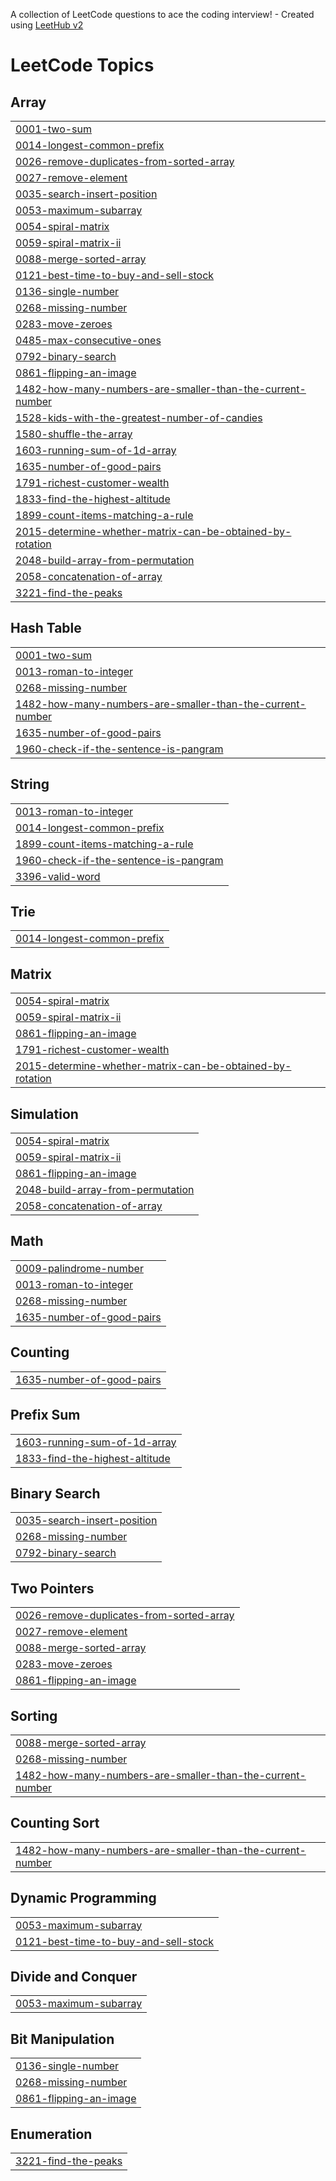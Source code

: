 A collection of LeetCode questions to ace the coding interview! - Created using [LeetHub v2](https://github.com/arunbhardwaj/LeetHub-2.0)
<!---LeetCode Topics Start-->
# LeetCode Topics
## Array
|  |
| ------- |
| [0001-two-sum](https://github.com/jasirhuzain/LeetCode/tree/master/0001-two-sum) |
| [0014-longest-common-prefix](https://github.com/jasirhuzain/LeetCode/tree/master/0014-longest-common-prefix) |
| [0026-remove-duplicates-from-sorted-array](https://github.com/jasirhuzain/LeetCode/tree/master/0026-remove-duplicates-from-sorted-array) |
| [0027-remove-element](https://github.com/jasirhuzain/LeetCode/tree/master/0027-remove-element) |
| [0035-search-insert-position](https://github.com/jasirhuzain/LeetCode/tree/master/0035-search-insert-position) |
| [0053-maximum-subarray](https://github.com/jasirhuzain/LeetCode/tree/master/0053-maximum-subarray) |
| [0054-spiral-matrix](https://github.com/jasirhuzain/LeetCode/tree/master/0054-spiral-matrix) |
| [0059-spiral-matrix-ii](https://github.com/jasirhuzain/LeetCode/tree/master/0059-spiral-matrix-ii) |
| [0088-merge-sorted-array](https://github.com/jasirhuzain/LeetCode/tree/master/0088-merge-sorted-array) |
| [0121-best-time-to-buy-and-sell-stock](https://github.com/jasirhuzain/LeetCode/tree/master/0121-best-time-to-buy-and-sell-stock) |
| [0136-single-number](https://github.com/jasirhuzain/LeetCode/tree/master/0136-single-number) |
| [0268-missing-number](https://github.com/jasirhuzain/LeetCode/tree/master/0268-missing-number) |
| [0283-move-zeroes](https://github.com/jasirhuzain/LeetCode/tree/master/0283-move-zeroes) |
| [0485-max-consecutive-ones](https://github.com/jasirhuzain/LeetCode/tree/master/0485-max-consecutive-ones) |
| [0792-binary-search](https://github.com/jasirhuzain/LeetCode/tree/master/0792-binary-search) |
| [0861-flipping-an-image](https://github.com/jasirhuzain/LeetCode/tree/master/0861-flipping-an-image) |
| [1482-how-many-numbers-are-smaller-than-the-current-number](https://github.com/jasirhuzain/LeetCode/tree/master/1482-how-many-numbers-are-smaller-than-the-current-number) |
| [1528-kids-with-the-greatest-number-of-candies](https://github.com/jasirhuzain/LeetCode/tree/master/1528-kids-with-the-greatest-number-of-candies) |
| [1580-shuffle-the-array](https://github.com/jasirhuzain/LeetCode/tree/master/1580-shuffle-the-array) |
| [1603-running-sum-of-1d-array](https://github.com/jasirhuzain/LeetCode/tree/master/1603-running-sum-of-1d-array) |
| [1635-number-of-good-pairs](https://github.com/jasirhuzain/LeetCode/tree/master/1635-number-of-good-pairs) |
| [1791-richest-customer-wealth](https://github.com/jasirhuzain/LeetCode/tree/master/1791-richest-customer-wealth) |
| [1833-find-the-highest-altitude](https://github.com/jasirhuzain/LeetCode/tree/master/1833-find-the-highest-altitude) |
| [1899-count-items-matching-a-rule](https://github.com/jasirhuzain/LeetCode/tree/master/1899-count-items-matching-a-rule) |
| [2015-determine-whether-matrix-can-be-obtained-by-rotation](https://github.com/jasirhuzain/LeetCode/tree/master/2015-determine-whether-matrix-can-be-obtained-by-rotation) |
| [2048-build-array-from-permutation](https://github.com/jasirhuzain/LeetCode/tree/master/2048-build-array-from-permutation) |
| [2058-concatenation-of-array](https://github.com/jasirhuzain/LeetCode/tree/master/2058-concatenation-of-array) |
| [3221-find-the-peaks](https://github.com/jasirhuzain/LeetCode/tree/master/3221-find-the-peaks) |
## Hash Table
|  |
| ------- |
| [0001-two-sum](https://github.com/jasirhuzain/LeetCode/tree/master/0001-two-sum) |
| [0013-roman-to-integer](https://github.com/jasirhuzain/LeetCode/tree/master/0013-roman-to-integer) |
| [0268-missing-number](https://github.com/jasirhuzain/LeetCode/tree/master/0268-missing-number) |
| [1482-how-many-numbers-are-smaller-than-the-current-number](https://github.com/jasirhuzain/LeetCode/tree/master/1482-how-many-numbers-are-smaller-than-the-current-number) |
| [1635-number-of-good-pairs](https://github.com/jasirhuzain/LeetCode/tree/master/1635-number-of-good-pairs) |
| [1960-check-if-the-sentence-is-pangram](https://github.com/jasirhuzain/LeetCode/tree/master/1960-check-if-the-sentence-is-pangram) |
## String
|  |
| ------- |
| [0013-roman-to-integer](https://github.com/jasirhuzain/LeetCode/tree/master/0013-roman-to-integer) |
| [0014-longest-common-prefix](https://github.com/jasirhuzain/LeetCode/tree/master/0014-longest-common-prefix) |
| [1899-count-items-matching-a-rule](https://github.com/jasirhuzain/LeetCode/tree/master/1899-count-items-matching-a-rule) |
| [1960-check-if-the-sentence-is-pangram](https://github.com/jasirhuzain/LeetCode/tree/master/1960-check-if-the-sentence-is-pangram) |
| [3396-valid-word](https://github.com/jasirhuzain/LeetCode/tree/master/3396-valid-word) |
## Trie
|  |
| ------- |
| [0014-longest-common-prefix](https://github.com/jasirhuzain/LeetCode/tree/master/0014-longest-common-prefix) |
## Matrix
|  |
| ------- |
| [0054-spiral-matrix](https://github.com/jasirhuzain/LeetCode/tree/master/0054-spiral-matrix) |
| [0059-spiral-matrix-ii](https://github.com/jasirhuzain/LeetCode/tree/master/0059-spiral-matrix-ii) |
| [0861-flipping-an-image](https://github.com/jasirhuzain/LeetCode/tree/master/0861-flipping-an-image) |
| [1791-richest-customer-wealth](https://github.com/jasirhuzain/LeetCode/tree/master/1791-richest-customer-wealth) |
| [2015-determine-whether-matrix-can-be-obtained-by-rotation](https://github.com/jasirhuzain/LeetCode/tree/master/2015-determine-whether-matrix-can-be-obtained-by-rotation) |
## Simulation
|  |
| ------- |
| [0054-spiral-matrix](https://github.com/jasirhuzain/LeetCode/tree/master/0054-spiral-matrix) |
| [0059-spiral-matrix-ii](https://github.com/jasirhuzain/LeetCode/tree/master/0059-spiral-matrix-ii) |
| [0861-flipping-an-image](https://github.com/jasirhuzain/LeetCode/tree/master/0861-flipping-an-image) |
| [2048-build-array-from-permutation](https://github.com/jasirhuzain/LeetCode/tree/master/2048-build-array-from-permutation) |
| [2058-concatenation-of-array](https://github.com/jasirhuzain/LeetCode/tree/master/2058-concatenation-of-array) |
## Math
|  |
| ------- |
| [0009-palindrome-number](https://github.com/jasirhuzain/LeetCode/tree/master/0009-palindrome-number) |
| [0013-roman-to-integer](https://github.com/jasirhuzain/LeetCode/tree/master/0013-roman-to-integer) |
| [0268-missing-number](https://github.com/jasirhuzain/LeetCode/tree/master/0268-missing-number) |
| [1635-number-of-good-pairs](https://github.com/jasirhuzain/LeetCode/tree/master/1635-number-of-good-pairs) |
## Counting
|  |
| ------- |
| [1635-number-of-good-pairs](https://github.com/jasirhuzain/LeetCode/tree/master/1635-number-of-good-pairs) |
## Prefix Sum
|  |
| ------- |
| [1603-running-sum-of-1d-array](https://github.com/jasirhuzain/LeetCode/tree/master/1603-running-sum-of-1d-array) |
| [1833-find-the-highest-altitude](https://github.com/jasirhuzain/LeetCode/tree/master/1833-find-the-highest-altitude) |
## Binary Search
|  |
| ------- |
| [0035-search-insert-position](https://github.com/jasirhuzain/LeetCode/tree/master/0035-search-insert-position) |
| [0268-missing-number](https://github.com/jasirhuzain/LeetCode/tree/master/0268-missing-number) |
| [0792-binary-search](https://github.com/jasirhuzain/LeetCode/tree/master/0792-binary-search) |
## Two Pointers
|  |
| ------- |
| [0026-remove-duplicates-from-sorted-array](https://github.com/jasirhuzain/LeetCode/tree/master/0026-remove-duplicates-from-sorted-array) |
| [0027-remove-element](https://github.com/jasirhuzain/LeetCode/tree/master/0027-remove-element) |
| [0088-merge-sorted-array](https://github.com/jasirhuzain/LeetCode/tree/master/0088-merge-sorted-array) |
| [0283-move-zeroes](https://github.com/jasirhuzain/LeetCode/tree/master/0283-move-zeroes) |
| [0861-flipping-an-image](https://github.com/jasirhuzain/LeetCode/tree/master/0861-flipping-an-image) |
## Sorting
|  |
| ------- |
| [0088-merge-sorted-array](https://github.com/jasirhuzain/LeetCode/tree/master/0088-merge-sorted-array) |
| [0268-missing-number](https://github.com/jasirhuzain/LeetCode/tree/master/0268-missing-number) |
| [1482-how-many-numbers-are-smaller-than-the-current-number](https://github.com/jasirhuzain/LeetCode/tree/master/1482-how-many-numbers-are-smaller-than-the-current-number) |
## Counting Sort
|  |
| ------- |
| [1482-how-many-numbers-are-smaller-than-the-current-number](https://github.com/jasirhuzain/LeetCode/tree/master/1482-how-many-numbers-are-smaller-than-the-current-number) |
## Dynamic Programming
|  |
| ------- |
| [0053-maximum-subarray](https://github.com/jasirhuzain/LeetCode/tree/master/0053-maximum-subarray) |
| [0121-best-time-to-buy-and-sell-stock](https://github.com/jasirhuzain/LeetCode/tree/master/0121-best-time-to-buy-and-sell-stock) |
## Divide and Conquer
|  |
| ------- |
| [0053-maximum-subarray](https://github.com/jasirhuzain/LeetCode/tree/master/0053-maximum-subarray) |
## Bit Manipulation
|  |
| ------- |
| [0136-single-number](https://github.com/jasirhuzain/LeetCode/tree/master/0136-single-number) |
| [0268-missing-number](https://github.com/jasirhuzain/LeetCode/tree/master/0268-missing-number) |
| [0861-flipping-an-image](https://github.com/jasirhuzain/LeetCode/tree/master/0861-flipping-an-image) |
## Enumeration
|  |
| ------- |
| [3221-find-the-peaks](https://github.com/jasirhuzain/LeetCode/tree/master/3221-find-the-peaks) |
<!---LeetCode Topics End-->